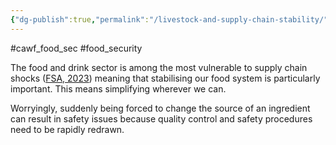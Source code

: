 ```yaml
---
{"dg-publish":true,"permalink":"/livestock-and-supply-chain-stability/","created":"2025-10-23T17:42:44.186+01:00","updated":"2025-10-23T18:06:08.698+01:00"}
---
```


#cawf_food_sec #food_security 

The food and drink sector is among the most vulnerable to supply chain shocks ([FSA, 2023](https://www.food.gov.uk/print/pdf/node/17681)) meaning that stabilising our food system is particularly important. This means simplifying wherever we can. 

Worryingly, suddenly being forced to change the source of an ingredient can result in safety issues because quality control and safety procedures need to be rapidly redrawn.


